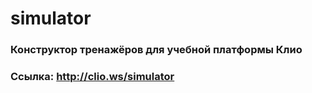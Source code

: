 # simulator

### Конструктор тренажёров для учебной платформы Клио
### Ссылка: http://clio.ws/simulator